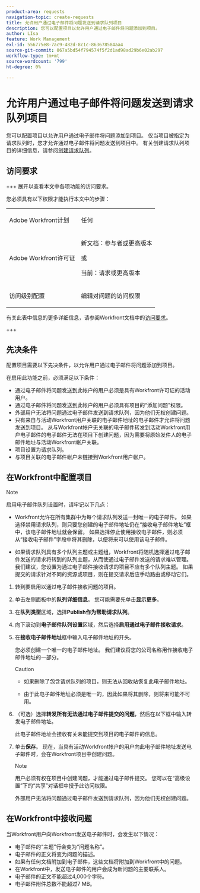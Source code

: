 ```yaml
---
product-area: requests
navigation-topic: create-requests
title: 允许用户通过电子邮件将问题发送到请求队列项目
description: 您可以配置项目以允许用户通过电子邮件将问题添加到项目。
author: LIsa
feature: Work Management
exl-id: 556775e8-7ac9-482d-8c1c-863678584aa4
source-git-commit: 067a5bd54f794574f5f2d1ad98ad29b6e02ab297
workflow-type: tm+mt
source-wordcount: '799'
ht-degree: 0%

---
```


# 允许用户通过电子邮件将问题发送到请求队列项目

<!--
<p style="color: #ff1493;" data-mc-conditions="QuicksilverOrClassic.Draft mode">(NOTE:&nbsp;When updating POP account information here, also update information in these articles: Allowing users to reply to email notifications, Configuring Email Notifications, Understanding the Queue Details Tab in a Project )</p>
-->

您可以配置项目以允许用户通过电子邮件将问题添加到项目。 仅当项目被指定为请求队列时，您才允许通过电子邮件将问题发送到项目中。 有关创建请求队列项目的详细信息，请参阅[创建请求队列](../../../manage-work/requests/create-and-manage-request-queues/create-request-queue.md)。

## 访问要求

+++ 展开以查看本文中各项功能的访问要求。

您必须具有以下权限才能执行本文中的步骤：

<table style="table-layout:auto"> 
 <col> 
 <col> 
 <tbody> 
  <tr> 
   <td role="rowheader">Adobe Workfront计划</td> 
   <td> <p>任何 </p> </td> 
  </tr> 
  <tr> 
   <td role="rowheader">Adobe Workfront许可证</td> 
   <td> <p>新文档：参与者或更高版本</p>
   或
   <p>当前：请求或更高版本</p>
    </td> 
  </tr> 
  <tr> 
   <td role="rowheader">访问级别配置</td> 
   <td> <p>编辑对问题的访问权限</p>  </td> 
  </tr> 
 </tbody> 
</table>

有关此表中信息的更多详细信息，请参阅Workfront文档中的[访问要求](/help/quicksilver/administration-and-setup/add-users/access-levels-and-object-permissions/access-level-requirements-in-documentation.md)。

+++

## 先决条件

配置项目需要以下先决条件，以允许用户通过电子邮件将问题添加到项目。

在启用此功能之前，必须满足以下条件：

* 通过电子邮件将问题发送到此帐户的用户必须是具有Workfront许可证的活动用户。
* 通过电子邮件将问题发送到此帐户的用户必须具有项目的“添加问题”权限。
* 外部用户无法将问题通过电子邮件发送到请求队列，因为他们无权创建问题。
* 只有来自与活动Workfront用户关联的电子邮件地址的电子邮件才允许将问题发送到项目。 从与Workfront帐户无关联的电子邮件转发到活动Workfront用户电子邮件的电子邮件无法在项目下创建问题，因为需要将原始发件人的电子邮件地址与活动Workfront帐户关联。
* 项目设置为请求队列。
* 与项目关联的电子邮件帐户未链接到Workfront用户帐户。

## 在Workfront中配置项目

>[!NOTE]
>
>启用电子邮件队列设置时，请牢记以下几点：
>
>* Workfront允许在所有集群中为每个请求队列发送一封唯一的电子邮件。 如果选择禁用请求队列，则只要您创建的电子邮件地址仍在“接收电子邮件地址”框中，该电子邮件地址就会保留。 如果选择停止使用接收电子邮件，则必须从“接收电子邮件”字段中将其删除，以便将来可以使用该电子邮件。
>
>* 如果请求队列具有多个队列主题或主题组，Workfront将随机选择通过电子邮件发送的请求将转到的队列主题，从而使通过电子邮件发送的请求难以管理。
>我们建议，您设置为通过电子邮件接收请求的项目不应有多个队列主题。 如果提交的请求针对不同的资源或项目，则在提交请求后应手动路由或移动它们。

1. 转到要启用以通过电子邮件接收问题的项目。
1. 单击左侧面板中的&#x200B;**队列详细信息**。 您可能需要先单击&#x200B;**显示更多**。
1. 在&#x200B;**队列类型**&#x200B;区域，选择&#x200B;**Publish作为帮助请求队列**。

1. 向下滚动到&#x200B;**电子邮件队列设置**&#x200B;区域，然后选择&#x200B;**启用通过电子邮件接收请求**。

1. 在&#x200B;**接收电子邮件地址**&#x200B;框中输入电子邮件地址的开头。

   您必须创建一个唯一的电子邮件地址。 我们建议将您的公司名称用作接收电子邮件地址的一部分。

   >[!CAUTION]
   >
   >* 如果删除了包含请求队列的项目，则无法从回收站恢复此电子邮件地址。
   >
   >* 由于此电子邮件地址必须是唯一的，因此如果将其删除，则将来可能不可用。
   <!--
   >This was the case previously, but it's not working this way anymore, since August 2022: * Emails forwarded to this email address are not added as issues to the project in&nbsp;Workfront. Only emails created from this email address are added as issues.
   -->

1. （可选）选择&#x200B;**转发所有无法通过电子邮件提交的问题**，然后在以下框中输入转发电子邮件地址。

   此电子邮件地址会接收有关未能提交到项目的电子邮件的信息。

1. 单击&#x200B;**保存**。 现在，当具有活动Workfront帐户的用户向此电子邮件地址发送电子邮件时，会在Workfront项目中创建问题。

   >[!NOTE]
   >
   >用户必须有权在项目中创建问题，才能通过电子邮件提交。 您可以在“高级设置”下的“共享”对话框中授予此访问权限。
   >
   >外部用户无法将问题通过电子邮件发送到请求队列，因为他们无权创建问题。

## 在Workfront中接收问题

当Workfront用户向Workfront发送电子邮件时，会发生以下情况：

* 电子邮件的“主题”行会变为“问题名称”。
* 电子邮件的正文将变为问题的描述。
* 如果有任何文档附加到电子邮件，这些文档将附加到Workfront中的问题。
* 在Workfront中，发送电子邮件的用户会成为新问题的主要联系人。
* 电子邮件的正文不能超过4,000个字符。
* 电子邮件附件总数不能超过7 MB。
